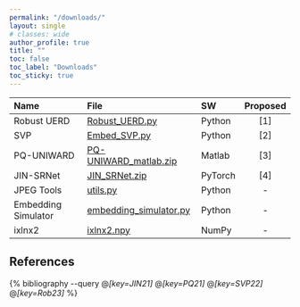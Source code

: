 ```yaml
---
permalink: "/downloads/"
layout: single
# classes: wide
author_profile: true
title: ""
toc: false
toc_label: "Downloads"
toc_sticky: true
---
```


<!-- See also https://github.com/inukshuk/jekyll-scholar to customize your references -->


<!-- Downloads-->

| Name                 | File                                                            | SW      | Proposed |
| :--------------------| :-------------------------------------------------------------- | :-----  | :------: |
| Robust UERD          | [Robust_UERD.py](/assets/scripts/Robust_UERD.py)                | Python  |    [1]    |
| SVP                  | [Embed_SVP.py](/assets/scripts/Embed_SVP.py)                    | Python  |    [2]   |
| PQ-UNIWARD           | [PQ-UNIWARD_matlab.zip](/assets/scripts/PQ-UNIWARD_matlab.zip)  | Matlab  |    [3]   |
| JIN-SRNet            | [JIN_SRNet.zip](/assets/scripts/JIN_SRNet.zip)                  | PyTorch |    [4]   |
| JPEG Tools           | [utils.py](/assets/scripts/utils.py)                            | Python  |     -    |
| Embedding Simulator  | [embedding_simulator.py](/assets/scripts/embedding_simulator.py)| Python  |     -    |
| ixlnx2               | [ixlnx2.npy](/assets/scripts/ixlnx2.npy)                        | NumPy   |     -    |

References
----------

{% bibliography --query @*[key=JIN21]* @*[key=PQ21]* @*[key=SVP22]* @*[key=Rob23]* %}
